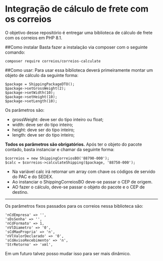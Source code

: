 # Integração de cálculo de frete com os correios
O objetivo desse repositório é entregar uma biblioteca de cálculo de frete com os correios em PHP 8.1.

##Como instalar
Basta fazer a instalação via composer com o seguinte comando:
```
composer require correios/correios-calculate
```

##Como usar:
Para usar essa biblioteca deverá primeiramente montar um objeto de cálculo da seguinte forma:
```
$package = ShippingPackageDTO();
$package->setGrossWeight(2);
$package->setWidth(10);
$package->setHeight(10);
$package->setLength(10);
```
Os parâmetros são:
- grossWeight: deve ser do tipo inteiro ou float;
- width: deve ser do tipo inteiro;
- height: deve ser do tipo inteiro;
- length: deve ser do tipo inteiro;

**Todos os parâmetros são obrigatórios.**
Após ter o objeto do pacote contado, basta instanciar e chamar da seguinte forma:
```
$correios = new ShippingCorreiosBO('88790-000');
$calc = $correios->calculateShipping($package, '88750-000');
```
- Na variável calc irá retornar um array com chave os códigos de servido do PAC e do SEDEX.
- Ao instanciar o ShippingCorreiosBO deve-se passar o CEP de origem.
- AO fazer o cálculo, deve-se passar o objeto do pacote e o CEP de destino.
---
Os parâmetros fixos passados para os correios nessa biblioteca são:
```
'nCdEmpresa' => '',
'sDsSenha' => '',
'nCdFormato' => 1,
'nVlDiametro' => '0',
'sCdMaoPropria' => 'n',
'nVlValorDeclarado' => '0',
'sCdAvisoRecebimento' => 'n',
'StrRetorno' => 'xml',
```
Em um futuro talvez posso mudar isso para ser mais dinâmico.